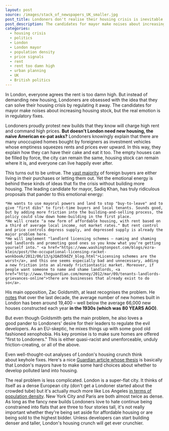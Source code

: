 ```yaml
---
layout: post
source: /images/stack_of_newspapers_UK_smaller.jpg
post_title: Londoners don't realise their housing crisis is inevitable unless they start building denser and taller
post_description: The candidates for mayor make noises about increasing housing stock, but the real emotion is in regulatory fixes.
categories:
  - housing crisis
  - politics
  - London
  - London mayor
  - population density
  - price signals
  - rent
  - rent too damn high
  - urban planning
  - UK
  - British politics
---
```


 In London, everyone agrees the rent is too damn high. But instead of demanding new housing, Londoners are obsessed with the idea that they can solve their housing crisis by regulating it away. The candidates for mayor make noises about increasing housing stock, but the real emotion is in regulatory fixes.

 Londoners proudly protest new builds that they know will charge high rent and command high prices. **But doesn't London need new housing, the naive American ex-pat asks?** Londoners knowingly explain that there are many unoccupied homes bought by foreigners as investment vehicles whose emptiness squeezes rents and prices ever upward. In this way, they explain how they can have their cake and eat it too. The empty houses can be filled by force, the city can remain the same, housing stock can remain where it is, and everyone can live happily ever after.

 This turns out to be untrue. The <a href="http://www.theguardian.com/housing-network/2013/nov/14/london-property-foreign-investors">vast majority</a> of foreign buyers are either living in their purchases or letting them out. Yet the emotional energy is behind these kinds of ideas that fix the crisis without building more housing. The leading candidate for mayor, Sadiq Khan, has truly ridiculous proposals that pander to this emotional energy:

	*He wants to use mayoral powers and land to stop "buy-to-leave" and to give "first dibs" to first-time buyers and local tenants. Sounds good, but by adding more friction into the building-and-selling process, the policy could slow down home-building in the first place.
	*He will create "a new form of affordable housing, with rent based on a third of average local income, not market rates." But rent control and price controls depress supply, and depressed supply is already the major problem here.
	*He will implement "landlord licensing schemes – naming and shaming bad landlords and promoting good ones so you know what you’re getting yourself into." <a href="https://www.washingtonpost.com/blogs/ezra-klein/post/the-occupational-licensing-racket-wonkbook/2012/06/13/gJQAd59dZV_blog.html">Licensing schemes are the worst</a>, and this one seems especially bad and unnecessary, adding a new friction into an already frictiontastic market. Moreover, if people want someone to name and shame landlords, <a href="http://www.theguardian.com/money/2012/mar/09/tenants-landlords-grievances-online">there are businesses that already exist to do so</a>.

 His main opposition, Zac Goldsmith, at least recognises the problem. He <a href="http://www.huffingtonpost.co.uk/entry/zac-goldsmith-london-sadiq-khan_uk_571ea2e6e4b0d6f7bed4c8ce">notes</a> that over the last decade, the average number of new homes built in London has been around 19,400 – well below the average 66,000 new houses constructed each year **in the 1930s (which was 80 YEARS AGO)**.

 But even though Goldsmith gets the main problem, he also loves a good pander to Londoners' desire for their leaders to regulate the evil developers. As an EU-skeptic, he mixes things up with some good old fashioned xenophobia. His key promise is to make sure homes are offered "first to Londoners." This is either quasi-racist and unenforceable, unduly friction-creating, or all of the above.

 Even well-thought-out analyses of London's housing crunch think about keyhole fixes. Here's a nice <a href="http://www.theguardian.com/uk-news/davehillblog/2016/mar/29/which-london-mayor-candidate-will-fix-the-capitals-housing-crisis">Guardian article whose thesis</a> is basically that London's mayors have to make some hard choices about whether to develop polluted land into housing.

 The real problem is less complicated. London is a super-flat city. It thinks of itself as a dense European city (don't get a Londoner started about the crowded tube) but it's actually much more like Los Angeles <a href="http://www.demographia.com/db-lonlanypar.htm">in terms of population density</a>. New York City and Paris are both almost twice as dense. As long as the fancy new builds Londoners love to hate continue being constrained into flats that are three to four stories tall, it's not really important whether they're being set aside for affordable housing or are being sold to the highest bidder. Unless developers can start building denser and taller, London's housing crunch will get ever crunchier.
